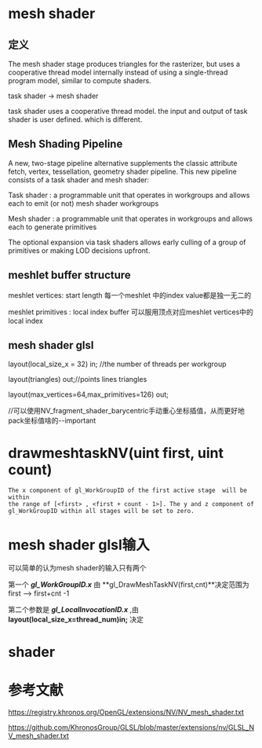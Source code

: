 # mesh shader

## 定义
The mesh shader stage produces triangles for the rasterizer, but uses a cooperative thread model internally instead of using a single-thread program model, similar to compute shaders.

task shader -> mesh shader

task shader uses a cooperative thread model. the input and output of task shader is user defined.
which is different.

## Mesh Shading Pipeline
A new, two-stage pipeline alternative supplements the classic attribute fetch, vertex, tessellation, geometry shader pipeline. This new pipeline consists of a task shader and mesh shader:

Task shader : a programmable unit that operates in workgroups and allows each to emit (or not) mesh shader workgroups

Mesh shader : a programmable unit that operates in workgroups and allows each to generate primitives

The optional expansion via task shaders allows early culling of a group of primitives or making LOD decisions upfront.


## meshlet buffer structure

meshlet vertices: start length 每一个meshlet 中的index value都是独一无二的

meshlet primitives : local index buffer 可以服用顶点对应meshlet vertices中的local index



## mesh shader glsl

layout(local_size_x = 32) in; //the number of threads per workgroup

layout(triangles) out;//points lines triangles

layout(max_vertices=64,max_primitives=126) out;

//可以使用NV_fragment_shader_barycentric手动重心坐标插值，从而更好地pack坐标值啥的--important


# drawmeshtaskNV(uint first, uint count)

    The x component of gl_WorkGroupID of the first active stage  will be within
    the range of [<first> , <first + count - 1>]. The y and z component of
    gl_WorkGroupID within all stages will be set to zero.



# mesh shader glsl输入
可以简单的认为mesh shader的输入只有两个

第一个 ***gl_WorkGroupID.x*** 由 **gl_DrawMeshTaskNV(first,cnt)**决定范围为first --> first+cnt -1

第二个参数是 ***gl_LocalInvocationID.x*** ,由 **layout(local_size_x=thread_num)in;** 决定


# shader 



# 参考文献
https://registry.khronos.org/OpenGL/extensions/NV/NV_mesh_shader.txt

https://github.com/KhronosGroup/GLSL/blob/master/extensions/nv/GLSL_NV_mesh_shader.txt


